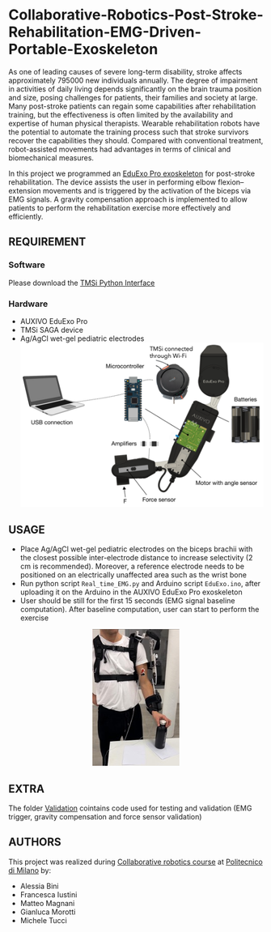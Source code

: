 # Collaborative-Robotics-Post-Stroke-Rehabilitation-EMG-Driven-Portable-Exoskeleton

As one of leading causes of severe long-term disability, stroke affects approximately 795000 new individuals annually. The degree of impairment in activities of daily living depends significantly on the brain trauma position and size, posing challenges for patients, their families and society at large. Many post-stroke patients can regain some capabilities after rehabilitation training, but the effectiveness is often limited by the availability and expertise of human physical therapists. Wearable rehabilitation robots have the potential to automate the training process such that stroke survivors recover the capabilities they should. Compared with conventional treatment, robot-assisted movements had advantages in terms of clinical and biomechanical measures.

In this project we programmed an [EduExo Pro exoskeleton](https://www.auxivo.com/eduexo-pro) for post-stroke rehabilitation. The device assists the user in performing elbow flexion–extension movements and is triggered by the activation of the biceps via EMG signals. A gravity compensation approach is implemented to allow patients to perform the rehabilitation exercise more effectively and efficiently.

## REQUIREMENT

### Software
Please download the [TMSi Python Interface](https://gitlab.com/tmsi/tmsi-python-interface)
### Hardware
- AUXIVO EduExo Pro
- TMSi SAGA device 
- Ag/AgCl wet-gel pediatric electrodes
![Hardware](Hardware.png)

## USAGE

- Place Ag/AgCl wet-gel pediatric electrodes on the biceps brachii with the closest possible inter-electrode distance to increase selectivity (2 cm is recommended). Moreover, a reference electrode needs to be positioned on an electrically unaffected area such as the wrist bone 
- Run python script ```Real_time_EMG.py``` and Arduino script ```EduExo.ino```, after uploading it on the Arduino in the AUXIVO EduExo Pro exoskeleton
- User should be still for the first 15 seconds (EMG signal baseline computation). After baseline computation, user can start to perform the exercise
<p align="center">
  <img src="Usage.jpg" alt="Usage" />
</p>

## EXTRA
The folder [Validation](Codes/Validation) cointains code used for testing and validation (EMG trigger, gravity compensation and force sensor validation) 

## AUTHORS

This project was realized during [Collaborative robotics course](https://onlineservices.polimi.it/manifesti/manifesti/controller/Main.do?EVN_DETTAGLIO_RIGA_MANIFESTO=evento&aa=2025&k_cf=225&k_corso_la=479&k_indir=DBI&codDescr=059411&lang=EN&semestre=1&idGruppo=5127&idRiga=320617&caricaOffertaInvisibile=false) at [Politecnico di Milano](https://www.polimi.it/) by:

- Alessia Bini 
- Francesca Iustini 
- Matteo Magnani 
- Gianluca Morotti 
- Michele Tucci 



